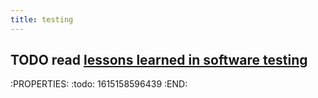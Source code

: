 ```yaml
---
title: testing
---
```


## TODO read [lessons learned in software testing](https://www.wiley.com/en-ca/Lessons+Learned+in+Software+Testing%3A+A+Context+Driven+Approach-p-9780471081128)
:PROPERTIES:
:todo: 1615158596439
:END:
##
